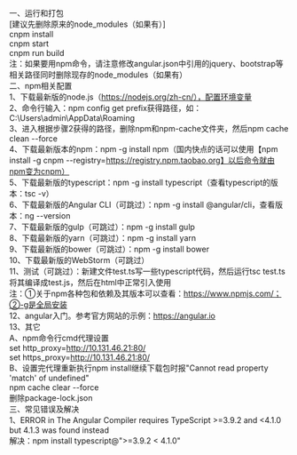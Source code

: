 一、运行和打包                               
[建议先删除原来的node_modules（如果有）]                 
cnpm install     
cnpm start      
cnpm run build                    
注：如果要用npm命令，请注意修改angular.json中引用的jquery、bootstrap等相关路径同时删除现存的node_modules（如果有）                       
二、npm相关配置                        
1、下载最新版的node.js（https://nodejs.org/zh-cn/），配置环境变量                     
2、命令行输入：npm config get prefix获得路径，如：C:\Users\admin\AppData\Roaming                               
3、进入根据步骤2获得的路径，删除npm和npm-cache文件夹，然后npm cache clean --force                                   
4、下载最新版本的npm：npm -g install npm（国内快点的话可以使用【npm install -g cnpm --registry=https://registry.npm.taobao.org】以后命令就由npm变为cnpm）                    
5、下载最新版的typescript：npm -g install typescript（查看typescript的版本：tsc -v）                         
6、下载最新版的Angular CLI（可跳过）：npm -g install @angular/cli，查看版本：ng --version                        
7、下载最新版的gulp（可跳过）：npm -g install gulp                           
8、下载最新版的yarn（可跳过）：npm -g install yarn                           
9、下载最新版的bower（可跳过）：npm -g install bower                                
10、下载最新版的WebStorm（可跳过）                                
11、测试（可跳过）：新建文件test.ts写一些typescript代码，然后运行tsc test.ts将其编译成test.js，然后在html中正常引入使用                                        
注：①关于npm各种包和依赖及其版本可以查看：https://www.npmjs.com/；②-g是全局安装                
12、angular入门。参考官方网站的示例：https://angular.io                
13、其它                     
A、npm命令行cmd代理设置                           
set http_proxy=http://10.131.46.21:80/                 
set https_proxy=http://10.131.46.21:80/                           
B、设置完代理重新执行npm install继续下载包时报"Cannot read property 'match' of undefined"                             
npm cache clear --force                     
删除package-lock.json                                          
三、常见错误及解决                 
1、ERROR in The Angular Compiler requires TypeScript >=3.9.2 and <4.1.0 but 4.1.3 was found instead     
解决：npm install typescript@">=3.9.2 < 4.1.0"   

